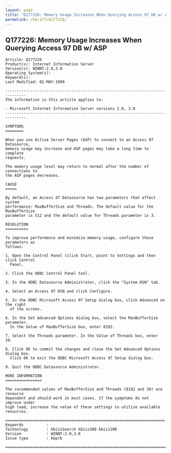 ```yaml
---
layout: page
title: "Q177226: Memory Usage Increases When Querying Access 97 DB w/ ASP"
permalink: /kb/177/Q177226/
---
```


## Q177226: Memory Usage Increases When Querying Access 97 DB w/ ASP

	Article: Q177226
	Product(s): Internet Information Server
	Version(s): WINNT:2.0,3.0
	Operating System(s): 
	Keyword(s): 
	Last Modified: 02-MAY-1999
	
	-------------------------------------------------------------------------------
	The information in this article applies to:
	
	- Microsoft Internet Information Server versions 2.0, 3.0 
	-------------------------------------------------------------------------------
	
	SYMPTOMS
	========
	
	When you use Active Server Pages (ASP) to connect to an Access 97 Datasource,
	memory usage may increase and ASP pages may take a long time to complete
	requests.
	
	The memory usage level may return to normal after the number of connections to
	the ASP pages decreases.
	
	CAUSE
	=====
	
	By default, an Access 97 Datasource has two parameters that affect system
	performance: MaxBufferSize and Threads. The default value for the MaxBufferSize
	parameter is 512 and the default value for Threads parameter is 3.
	
	RESOLUTION
	==========
	
	To improve performance and minimize memory usage, configure these parameters as
	follows:
	
	1. Open the Control Panel (click Start, point to Settings and then click Control
	  Panel.
	
	2. Click the ODBC Control Panel tool.
	
	3. In the ODBC Datasource Administrator, click the "System DSN" tab.
	
	4. Select an Access 97 DSN and click Configure.
	
	5. In the ODBC Microsoft Access 97 Setup dialog box, click Advanced on the right
	  of the screen.
	
	6. In the Set Advanced Options dialog box, select the MaxBufferSize parameter.
	  In the Value of MaxBufferSize box, enter 8192.
	
	7. Select the Threads parameter. In the Value of Threads box, enter 20.
	
	8. Click OK to commit the changes and close the Set Advanced Options dialog box.
	  Click OK to exit the ODBC Microsoft Access 97 Setup dialog box.
	
	9. Quit the ODBC Datasource Administrator.
	
	MORE INFORMATION
	================
	
	The recommended values of MaxBufferSize and Threads (8192 and 20) are resource
	dependent and should work in most cases. If the symptoms do not improve under
	high load, increase the value of these settings to utilize available resources.
	
	======================================================================
	Keywords          :  
	Technology        : kbiisSearch kbiis300 kbiis200
	Version           : WINNT:2.0,3.0
	Issue type        : kbprb
	
	=============================================================================
	
